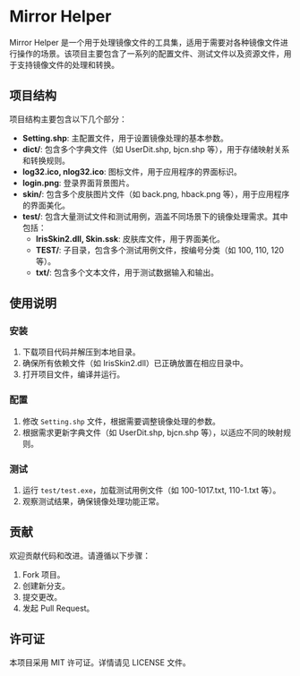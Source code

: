 # Mirror Helper

Mirror Helper 是一个用于处理镜像文件的工具集，适用于需要对各种镜像文件进行操作的场景。该项目主要包含了一系列的配置文件、测试文件以及资源文件，用于支持镜像文件的处理和转换。

## 项目结构

项目结构主要包含以下几个部分：

- **Setting.shp**: 主配置文件，用于设置镜像处理的基本参数。
- **dict/**: 包含多个字典文件（如 UserDit.shp, bjcn.shp 等），用于存储映射关系和转换规则。
- **log32.ico, nlog32.ico**: 图标文件，用于应用程序的界面标识。
- **login.png**: 登录界面背景图片。
- **skin/**: 包含多个皮肤图片文件（如 back.png, hback.png 等），用于应用程序的界面美化。
- **test/**: 包含大量测试文件和测试用例，涵盖不同场景下的镜像处理需求。其中包括：
  - **IrisSkin2.dll, Skin.ssk**: 皮肤库文件，用于界面美化。
  - **TEST/**: 子目录，包含多个测试用例文件，按编号分类（如 100, 110, 120 等）。
  - **txt/**: 包含多个文本文件，用于测试数据输入和输出。

## 使用说明

### 安装

1. 下载项目代码并解压到本地目录。
2. 确保所有依赖文件（如 IrisSkin2.dll）已正确放置在相应目录中。
3. 打开项目文件，编译并运行。

### 配置

1. 修改 `Setting.shp` 文件，根据需要调整镜像处理的参数。
2. 根据需求更新字典文件（如 UserDit.shp, bjcn.shp 等），以适应不同的映射规则。

### 测试

1. 运行 `test/test.exe`，加载测试用例文件（如 100-1017.txt, 110-1.txt 等）。
2. 观察测试结果，确保镜像处理功能正常。

## 贡献

欢迎贡献代码和改进。请遵循以下步骤：

1. Fork 项目。
2. 创建新分支。
3. 提交更改。
4. 发起 Pull Request。

## 许可证

本项目采用 MIT 许可证。详情请见 LICENSE 文件。